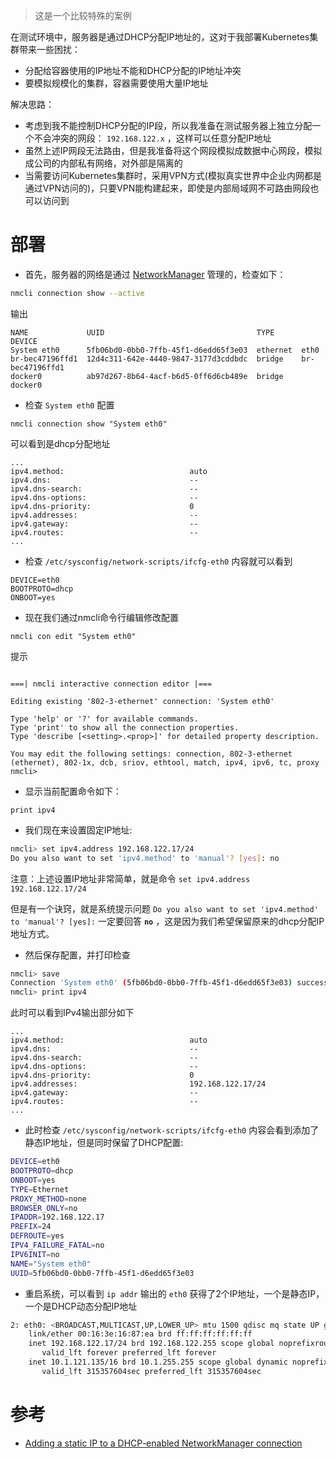 > 这是一个比较特殊的案例

在测试环境中，服务器是通过DHCP分配IP地址的，这对于我部署Kubernetes集群带来一些困扰：

* 分配给容器使用的IP地址不能和DHCP分配的IP地址冲突
* 要模拟规模化的集群，容器需要使用大量IP地址

解决思路：

* 考虑到我不能控制DHCP分配的IP段，所以我准备在测试服务器上独立分配一个不会冲突的网段： `192.168.122.x` ，这样可以任意分配IP地址
* 虽然上述IP网段无法路由，但是我准备将这个网段模拟成数据中心网段，模拟成公司的内部私有网络，对外部是隔离的
* 当需要访问Kubernetes集群时，采用VPN方式(模拟真实世界中企业内网都是通过VPN访问的)，只要VPN能构建起来，即使是内部局域网不可路由网段也可以访问到

# 部署

* 首先，服务器的网络是通过 [NetworkManager](networkmanager_nmcli) 管理的，检查如下：

```bash
nmcli connection show --active
```

输出

```
NAME             UUID                                  TYPE      DEVICE
System eth0      5fb06bd0-0bb0-7ffb-45f1-d6edd65f3e03  ethernet  eth0
br-bec47196ffd1  12d4c311-642e-4440-9847-3177d3cddbdc  bridge    br-bec47196ffd1
docker0          ab97d267-8b64-4acf-b6d5-0ff6d6cb489e  bridge    docker0
```

* 检查 `System eth0` 配置

```
nmcli connection show "System eth0"
```

可以看到是dhcp分配地址

```
...
ipv4.method:                            auto
ipv4.dns:                               --
ipv4.dns-search:                        --
ipv4.dns-options:                       --
ipv4.dns-priority:                      0
ipv4.addresses:                         --
ipv4.gateway:                           --
ipv4.routes:                            --
...
```

* 检查 `/etc/sysconfig/network-scripts/ifcfg-eth0` 内容就可以看到

```
DEVICE=eth0
BOOTPROTO=dhcp
ONBOOT=yes
```

* 现在我们通过nmcli命令行编辑修改配置

```
nmcli con edit "System eth0"
```

 提示

 ```

===| nmcli interactive connection editor |===

Editing existing '802-3-ethernet' connection: 'System eth0'

Type 'help' or '?' for available commands.
Type 'print' to show all the connection properties.
Type 'describe [<setting>.<prop>]' for detailed property description.

You may edit the following settings: connection, 802-3-ethernet (ethernet), 802-1x, dcb, sriov, ethtool, match, ipv4, ipv6, tc, proxy
nmcli>
```

* 显示当前配置命令如下：

```
print ipv4
```

* 我们现在来设置固定IP地址:

```bash
nmcli> set ipv4.address 192.168.122.17/24
Do you also want to set 'ipv4.method' to 'manual'? [yes]: no
```

注意：上述设置IP地址非常简单，就是命令 `set ipv4.address 192.168.122.17/24`

但是有一个诀窍，就是系统提示问题 `Do you also want to set 'ipv4.method' to 'manual'? [yes]:` 一定要回答 **`no`** ，这是因为我们希望保留原来的dhcp分配IP地址方式。

* 然后保存配置，并打印检查

```bash
nmcli> save
Connection 'System eth0' (5fb06bd0-0bb0-7ffb-45f1-d6edd65f3e03) successfully updated.
nmcli> print ipv4
```

此时可以看到IPv4输出部分如下

```
...
ipv4.method:                            auto
ipv4.dns:                               --
ipv4.dns-search:                        --
ipv4.dns-options:                       --
ipv4.dns-priority:                      0
ipv4.addresses:                         192.168.122.17/24
ipv4.gateway:                           --
ipv4.routes:                            --
...
```

* 此时检查 `/etc/sysconfig/network-scripts/ifcfg-eth0` 内容会看到添加了静态IP地址，但是同时保留了DHCP配置:

```bash
DEVICE=eth0
BOOTPROTO=dhcp
ONBOOT=yes
TYPE=Ethernet
PROXY_METHOD=none
BROWSER_ONLY=no
IPADDR=192.168.122.17
PREFIX=24
DEFROUTE=yes
IPV4_FAILURE_FATAL=no
IPV6INIT=no
NAME="System eth0"
UUID=5fb06bd0-0bb0-7ffb-45f1-d6edd65f3e03
```

* 重启系统，可以看到 `ip addr` 输出的 `eth0` 获得了2个IP地址，一个是静态IP，一个是DHCP动态分配IP地址

```bash
2: eth0: <BROADCAST,MULTICAST,UP,LOWER_UP> mtu 1500 qdisc mq state UP group default qlen 1000
    link/ether 00:16:3e:16:87:ea brd ff:ff:ff:ff:ff:ff
    inet 192.168.122.17/24 brd 192.168.122.255 scope global noprefixroute eth0
       valid_lft forever preferred_lft forever
    inet 10.1.121.135/16 brd 10.1.255.255 scope global dynamic noprefixroute eth0
       valid_lft 315357604sec preferred_lft 315357604sec
```

# 参考

* [Adding a static IP to a DHCP-enabled NetworkManager connection](http://www.szakmeister.net/blog/2017/jun/1/static-ip-nmcli/)